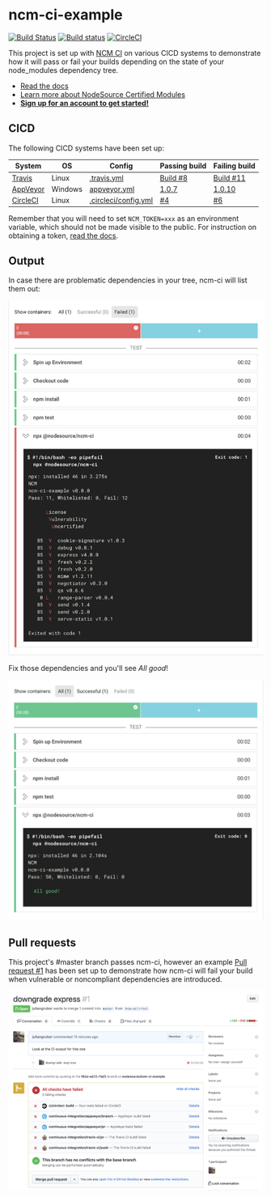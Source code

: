 # ncm-ci-example

[![Build Status](https://travis-ci.org/nodesource/ncm-ci-example.svg?branch=master)](https://travis-ci.org/nodesource/ncm-ci-example)
[![Build status](https://ci.appveyor.com/api/projects/status/60va55ijw8abeq5k/branch/master?svg=true)](https://ci.appveyor.com/project/juliangruber/ncm-ci-example/branch/master)
[![CircleCI](https://circleci.com/gh/nodesource/ncm-ci-example/tree/master.svg?style=svg)](https://circleci.com/gh/nodesource/ncm-ci-example/tree/master)

This project is set up with [NCM CI](https://github.com/nodesource/ncm-ci) on various CICD systems to demonstrate how it will
pass or fail your builds depending on the state of your node_modules dependency tree.

- [Read the docs](https://docs.nodesource.com/ncm_v2)
- [Learn more about NodeSource Certified Modules](https://nodesource.com/products/certified-modules)
- [__Sign up for an account to get started!__](https://accounts.nodesource.com/)

## CICD

The following CICD systems have been set up:

| System | OS | Config | Passing build | Failing build |
|--------|----|--------|---------------|---------------|
| [Travis](https://travis-ci.org) | Linux | [.travis.yml](.travis.yml) | [Build #8](https://travis-ci.org/nodesource/ncm-ci-example/builds/439531282)         | [Build #11](https://travis-ci.org/nodesource/ncm-ci-example/builds/439531923) |
| [AppVeyor](https://www.appveyor.com) | Windows | [appveyor.yml](appveyor.yml) | [1.0.7](https://ci.appveyor.com/project/juliangruber/ncm-ci-example/builds/19395094) | [1.0.10](https://ci.appveyor.com/project/juliangruber/ncm-ci-example/builds/19395134) |
| [CircleCI](https://circleci.com) | Linux | [.circleci/config.yml](.circleci/config.yml) | [#4](https://circleci.com/gh/nodesource/ncm-ci-example/4)                            | [#6](https://circleci.com/gh/nodesource/ncm-ci-example/6) |

Remember that you will need to set `NCM_TOKEN=xxx` as an environment variable, which should not be made visible to the public. For instruction on obtaining a token, [read the docs](https://docs.nodesource.com/ncm_v2).

## Output

In case there are problematic dependencies in your tree, ncm-ci will list them out:

<img alt='ci fail' src='images/fail.png' width=600 />

Fix those dependencies and you'll see _All good_!

<img alt='ci pass' src='images/pass.png' width=600 />

## Pull requests

This project's #master branch passes ncm-ci, however an example [Pull request #1](https://github.com/nodesource/ncm-ci-example/pull/1) has been set up to demonstrate how ncm-ci will fail your build when vulnerable or noncompliant dependencies are introduced.

<img alt='pull request screenshot' src='images/pull-request.png' width=600 />
